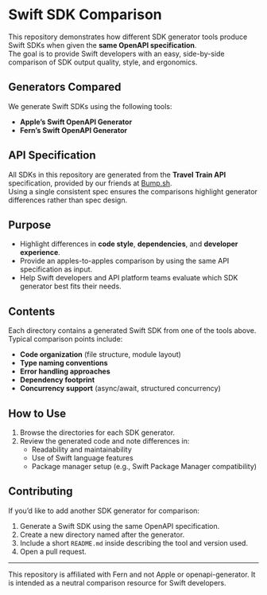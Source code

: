 # Swift SDK Comparison

This repository demonstrates how different SDK generator tools produce Swift SDKs when given the **same OpenAPI specification**.  
The goal is to provide Swift developers with an easy, side-by-side comparison of SDK output quality, style, and ergonomics.

## Generators Compared

We generate Swift SDKs using the following tools:

- **Apple’s Swift OpenAPI Generator**  
- **Fern’s Swift OpenAPI Generator**  

## API Specification

All SDKs in this repository are generated from the **Travel Train API** specification, provided by our friends at [Bump.sh](https://bump.sh).  
Using a single consistent spec ensures the comparisons highlight generator differences rather than spec design.

## Purpose

- Highlight differences in **code style**, **dependencies**, and **developer experience**.  
- Provide an apples-to-apples comparison by using the same API specification as input.  
- Help Swift developers and API platform teams evaluate which SDK generator best fits their needs.

## Contents

Each directory contains a generated Swift SDK from one of the tools above.  
Typical comparison points include:

- **Code organization** (file structure, module layout)  
- **Type naming conventions**  
- **Error handling approaches**  
- **Dependency footprint**  
- **Concurrency support** (async/await, structured concurrency)  

## How to Use

1. Browse the directories for each SDK generator.  
2. Review the generated code and note differences in:  
   - Readability and maintainability  
   - Use of Swift language features  
   - Package manager setup (e.g., Swift Package Manager compatibility)  

## Contributing

If you’d like to add another SDK generator for comparison:

1. Generate a Swift SDK using the same OpenAPI specification.  
2. Create a new directory named after the generator.  
3. Include a short `README.md` inside describing the tool and version used.  
4. Open a pull request.  

---

This repository is affiliated with Fern and not Apple or openapi-generator.
It is intended as a neutral comparison resource for Swift developers.
